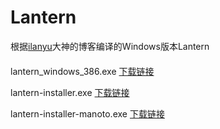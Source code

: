 # Lantern
根据[ilanyu](http://lanyus.com/)大神的博客编译的Windows版本Lantern
#### 
lantern_windows_386.exe [下载链接](https://github.com/SunYufei/lantern/raw/master/lantern_windows_386.exe)

lantern-installer.exe [下载链接](https://github.com/SunYufei/lantern/raw/master/lantern-installer.exe)

lantern-installer-manoto.exe [下载链接](https://github.com/SunYufei/lantern/raw/master/lantern-installer-manoto.exe)